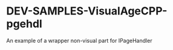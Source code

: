DEV-SAMPLES-VisualAgeCPP-pgehdl
===============================

An example of a wrapper non-visual part for IPageHandler
